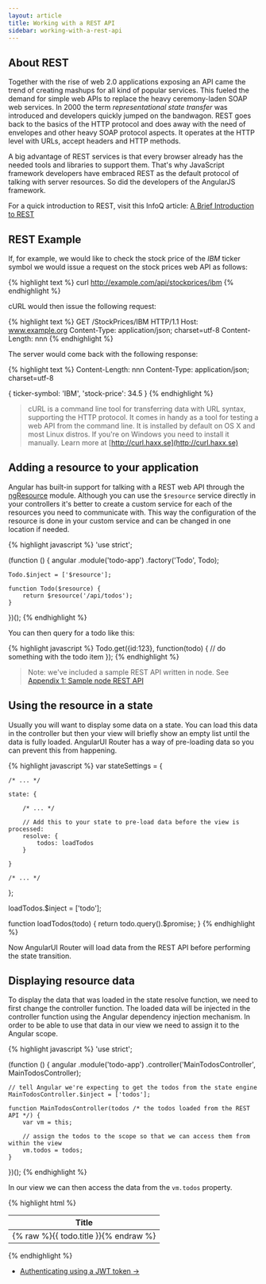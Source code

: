 ```yaml
---
layout: article
title: Working with a REST API
sidebar: working-with-a-rest-api
---
```


## About REST

Together with the rise of web 2.0 applications exposing an API came the trend of creating mashups for all kind of popular services. This fueled the demand for simple web APIs to replace the heavy ceremony-laden SOAP web services. In 2000 the term *representational state transfer* was introduced and developers quickly jumped on the bandwagon. REST goes back to the basics of the HTTP protocol and does away with the need of envelopes and other heavy SOAP protocol aspects. It operates at the HTTP level with URLs, accept headers and HTTP methods.

A big advantage of REST services is that every browser already has the needed tools and libraries to support them. That's why JavaScript framework developers have embraced REST as the default protocol of talking with server resources. So did the developers of the AngularJS framework.

For a quick introduction to REST, visit this InfoQ article: [A Brief Introduction to REST](http://www.infoq.com/articles/rest-introduction)

## REST Example

If, for example, we would like to check the stock price of the *IBM* ticker symbol we would issue a request on the stock prices web API as follows:

{% highlight text %}
curl http://example.com/api/stockprices/ibm
{% endhighlight %}

cURL would then issue the following request:

{% highlight text %}
GET /StockPrices/IBM HTTP/1.1
Host: www.example.org
Content-Type: application/json; charset=utf-8
Content-Length: nnn
{% endhighlight %}

The server would come back with the following response:

{% highlight text %}
Content-Length: nnn
Content-Type: application/json; charset=utf-8

{ ticker-symbol: 'IBM', 'stock-price': 34.5 }
{% endhighlight %}

> cURL is a command line tool for transferring data with URL syntax, supporting the HTTP protocol. It comes in handy as a tool for testing a web API from the command line. It is installed by default on OS X and most Linux distros. If you're on Windows you need to install it manually. Learn more at [http://curl.haxx.se](http://curl.haxx.se)

## Adding a resource to your application

Angular has built-in support for talking with a REST web API through the [ngResource](https://docs.angularjs.org/api/ngResource/service/$resource) module. Although you can use the `$resource` service directly in your controllers it's better to create a custom service for each of the resources you need to communicate with. This way the configuration of the resource is done in your custom service and can be changed in one location if needed. 

{% highlight javascript %}
'use strict';

(function () {
    angular
        .module('todo-app')
        .factory('Todo', Todo);

    Todo.$inject = ['$resource'];

    function Todo($resource) {
        return $resource('/api/todos');
    }
})();
{% endhighlight %}

You can then query for a todo like this:

{% highlight javascript %}
Todo.get({id:123}, function(todo) {
    // do something with the todo item
});
{% endhighlight %}

> Note: we've included a sample REST API written in node. See [Appendix 1: Sample node REST API](/appendix-1-sample-node-rest-api)

## Using the resource in a state

Usually you will want to display some data on a state. You can load this data in the controller but then your view will briefly show an empty list until the data is fully loaded. AngularUI Router has a way of pre-loading data so you can prevent this from happening.

{% highlight javascript %}
var stateSettings = {

    /* ... */

    state: {
        
        /* ... */

        // Add this to your state to pre-load data before the view is processed:
        resolve: {
            todos: loadTodos
        }

    }
    
    /* ... */
};

loadTodos.$inject = ['todo'];

function loadTodos(todo) {
    return todo.query().$promise;
}
{% endhighlight %}

Now AngularUI Router will load data from the REST API before performing the state transition.

## Displaying resource data

To display the data that was loaded in the state resolve function, we need to first change the controller function. The loaded data will be injected in the controller function using the Angular dependency injection mechanism. In order to be able to use that data in our view we need to assign it to the Angular scope.

{% highlight javascript %}
'use strict';

(function () {
    angular
        .module('todo-app')
        .controller('MainTodosController', MainTodosController);

    // tell Angular we're expecting to get the todos from the state engine
    MainTodosController.$inject = ['todos'];

    function MainTodosController(todos /* the todos loaded from the REST API */) {
        var vm = this;

        // assign the todos to the scope so that we can access them from within the view
        vm.todos = todos;
    }
})();
{% endhighlight %}

In our view we can then access the data from the `vm.todos` property.

{% highlight html %}
<table class="table">
    <thead>
        <tr>
            <th>Title</th>
        </tr>
    </thead>
    <tbody>
        <tr ng-repeat="todo in vm.todos">
            <td>{% raw %}{{ todo.title }}{% endraw %}</td>
        </tr>
    </tbody>
</table>
{% endhighlight %}

<nav>
  <ul class="pager">
    <li class="next"><a href="/authenticating-using-a-jwt-token">Authenticating using a JWT token <span aria-hidden="true">&rarr;</span></a></li>
  </ul>
</nav>

